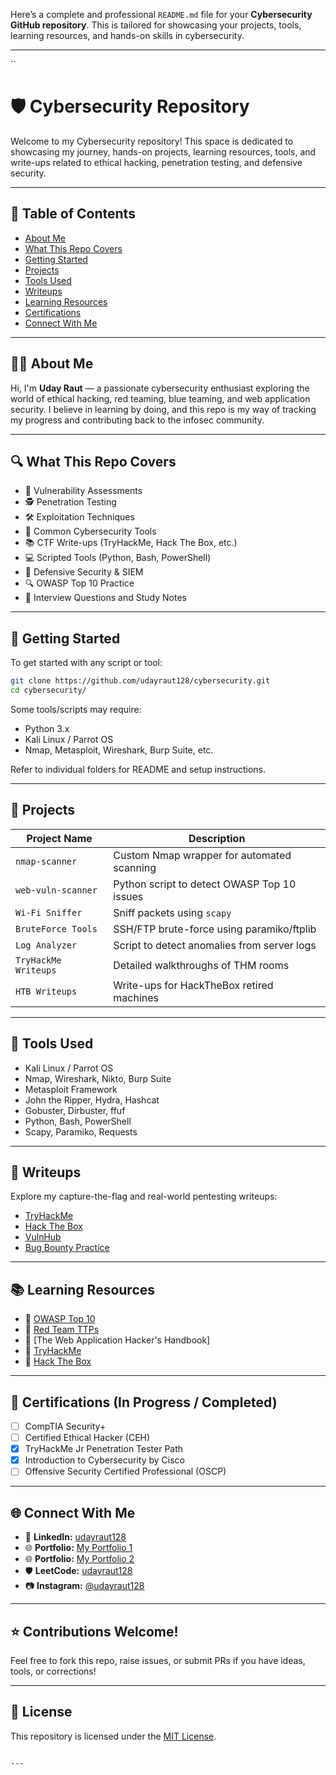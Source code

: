 Here’s a complete and professional `README.md` file for your **Cybersecurity GitHub repository**. This is tailored for showcasing your projects, tools, learning resources, and hands-on skills in cybersecurity.

---

``
# 🛡️ Cybersecurity Repository

Welcome to my Cybersecurity repository! This space is dedicated to showcasing my journey, hands-on projects, learning resources, tools, and write-ups related to ethical hacking, penetration testing, and defensive security.

---

## 📌 Table of Contents
- [About Me](#about-me)
- [What This Repo Covers](#what-this-repo-covers)
- [Getting Started](#getting-started)
- [Projects](#projects)
- [Tools Used](#tools-used)
- [Writeups](#writeups)
- [Learning Resources](#learning-resources)
- [Certifications](#certifications)
- [Connect With Me](#connect-with-me)

---

## 👨‍💻 About Me
Hi, I'm **Uday Raut** — a passionate cybersecurity enthusiast exploring the world of ethical hacking, red teaming, blue teaming, and web application security. I believe in learning by doing, and this repo is my way of tracking my progress and contributing back to the infosec community.

---

## 🔍 What This Repo Covers
- 🔐 Vulnerability Assessments
- 🕵️ Penetration Testing
- 🛠️ Exploitation Techniques
- 🧰 Common Cybersecurity Tools
- 📚 CTF Write-ups (TryHackMe, Hack The Box, etc.)
- 💻 Scripted Tools (Python, Bash, PowerShell)
- 🧱 Defensive Security & SIEM
- 🔍 OWASP Top 10 Practice
- 🧠 Interview Questions and Study Notes

---

## 🚀 Getting Started
To get started with any script or tool:

```bash
git clone https://github.com/udayraut128/cybersecurity.git
cd cybersecurity/
````

Some tools/scripts may require:

* Python 3.x
* Kali Linux / Parrot OS
* Nmap, Metasploit, Wireshark, Burp Suite, etc.

Refer to individual folders for README and setup instructions.

---

## 📁 Projects

| Project Name         | Description                                 |
| -------------------- | ------------------------------------------- |
| `nmap-scanner`       | Custom Nmap wrapper for automated scanning  |
| `web-vuln-scanner`   | Python script to detect OWASP Top 10 issues |
| `Wi-Fi Sniffer`      | Sniff packets using `scapy`                 |
| `BruteForce Tools`   | SSH/FTP brute-force using paramiko/ftplib   |
| `Log Analyzer`       | Script to detect anomalies from server logs |
| `TryHackMe Writeups` | Detailed walkthroughs of THM rooms          |
| `HTB Writeups`       | Write-ups for HackTheBox retired machines   |

---

## 🧰 Tools Used

* Kali Linux / Parrot OS
* Nmap, Wireshark, Nikto, Burp Suite
* Metasploit Framework
* John the Ripper, Hydra, Hashcat
* Gobuster, Dirbuster, ffuf
* Python, Bash, PowerShell
* Scapy, Paramiko, Requests

---

## 📝 Writeups

Explore my capture-the-flag and real-world pentesting writeups:

* [TryHackMe](./writeups/tryhackme/)
* [Hack The Box](./writeups/htb/)
* [VulnHub](./writeups/vulnhub/)
* [Bug Bounty Practice](./writeups/bug-bounty/)

---

## 📚 Learning Resources

* 📘 [OWASP Top 10](https://owasp.org/www-project-top-ten/)
* 📘 [Red Team TTPs](https://attack.mitre.org/)
* 📘 \[The Web Application Hacker's Handbook]
* 📘 [TryHackMe](https://tryhackme.com/)
* 📘 [Hack The Box](https://hackthebox.com/)

---

## 🧾 Certifications (In Progress / Completed)

* [ ] CompTIA Security+
* [ ] Certified Ethical Hacker (CEH)
* [x] TryHackMe Jr Penetration Tester Path
* [x] Introduction to Cybersecurity by Cisco
* [ ] Offensive Security Certified Professional (OSCP)

---

## 🌐 Connect With Me

* 🔗 **LinkedIn:** [udayraut128](https://www.linkedin.com/in/udayraut128)
* 🌐 **Portfolio:** [My Portfolio 1](https://udayraut128.github.io/My-Portfolio-1/)
* 🌐 **Portfolio:** [My Portfolio 2](https://udayraut128.github.io/My-Portfolio/)
* 🛡️ **LeetCode:** [udayraut128](https://leetcode.com/udayraut128)
* 📷 **Instagram:** [@udayraut128](https://instagram.com/udayraut128)

---

## ⭐ Contributions Welcome!

Feel free to fork this repo, raise issues, or submit PRs if you have ideas, tools, or corrections!

---

## 📝 License

This repository is licensed under the [MIT License](LICENSE).

```

---
 
